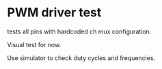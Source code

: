 # PWM driver test

tests all pins with hardcoded ch mux configuration.

Visual test for now.

Use simulator to check duty cycles and frequencies.
